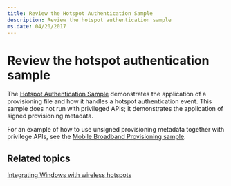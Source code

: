 ```yaml
---
title: Review the Hotspot Authentication Sample
description: Review the hotspot authentication sample
ms.date: 04/20/2017
---
```


# Review the hotspot authentication sample


The [Hotspot Authentication Sample](/samples/microsoft/windows-universal-samples/hotspotauthentication/) demonstrates the application of a provisioning file and how it handles a hotspot authentication event. This sample does not run with privileged APIs; it demonstrates the application of signed provisioning metadata.

For an example of how to use unsigned provisioning metadata together with privilege APIs, see the [Mobile Broadband Provisioning sample](/samples/microsoft/windows-universal-samples/mobilebroadband/).

## <span id="related_topics"></span>Related topics


[Integrating Windows with wireless hotspots](integrating-windows-with-wireless-hotspots.md)

 

